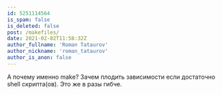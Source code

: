 ```yaml
---
id: 5251114564
is_spam: false
is_deleted: false
post: /makefiles/
date: 2021-02-02T11:58:32Z
author_fullname: 'Roman Tataurov'
author_nickname: 'roman_tataurov'
author_is_anon: false
---
```


<p>А почему именно make? Зачем плодить зависимости если достаточно shell скрипта(ов). Это же в разы гибче.</p>
